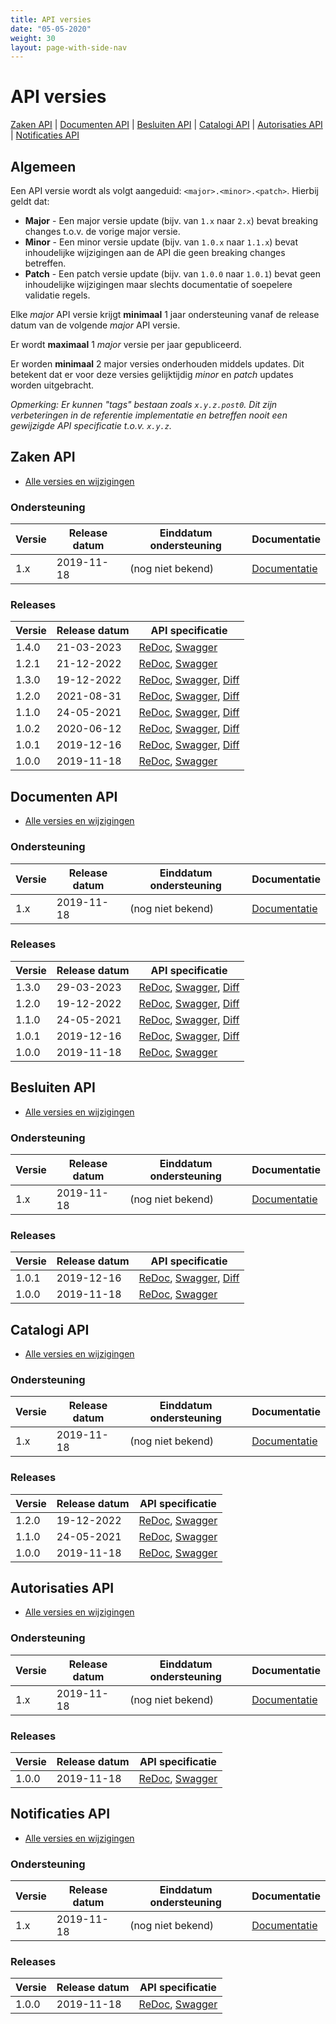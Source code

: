 ```yaml
---
title: API versies
date: "05-05-2020"
weight: 30
layout: page-with-side-nav
---
```


# API versies

<a href="#zaken-api">Zaken API</a> | <a href="#documenten-api">Documenten API</a> |
<a href="#besluiten-api">Besluiten API</a> | <a href="#catalogi-api">Catalogi API</a> |
<a href="#autorisaties-api">Autorisaties API</a> | <a href="#notificaties-api">Notificaties API</a>

## Algemeen

Een API versie wordt als volgt aangeduid: `<major>.<minor>.<patch>`. Hierbij geldt dat:

- **Major** - Een major versie update (bijv. van `1.x` naar `2.x`) bevat breaking changes t.o.v. de
  vorige major versie.
- **Minor** - Een minor versie update (bijv. van `1.0.x` naar `1.1.x`) bevat inhoudelijke
  wijzigingen aan de API die geen breaking changes betreffen.
- **Patch** - Een patch versie update (bijv. van `1.0.0` naar `1.0.1`) bevat geen inhoudelijke
  wijzigingen maar slechts documentatie of soepelere validatie regels.

Elke _major_ API versie krijgt **minimaal** 1 jaar ondersteuning vanaf de release datum van de
volgende _major_ API versie.

Er wordt **maximaal** 1 _major_ versie per jaar gepubliceerd.

Er worden **minimaal** 2 major versies onderhouden middels updates. Dit betekent dat er voor deze
versies gelijktijdig _minor_ en _patch_ updates worden uitgebracht.

_Opmerking: Er kunnen "tags" bestaan zoals `x.y.z.post0`. Dit zijn verbeteringen in de referentie
implementatie en betreffen nooit een gewijzigde API specificatie t.o.v. `x.y.z`._

## Zaken API

- [Alle versies en wijzigingen](https://github.com/VNG-Realisatie/zaken-api/blob/master/CHANGELOG.rst)

### Ondersteuning

| Versie | Release datum | Einddatum ondersteuning | Documentatie                   |
| ------ | ------------- | ----------------------- | ------------------------------ |
| 1.x    | 2019-11-18    | (nog niet bekend)       | [Documentatie][zaken-1.x-docs] |

[zaken-1.x-docs]: ./zaken/

### Releases

| Versie | Release datum | API specificatie                                                                     |
| ------ | ------------- | ------------------------------------------------------------------------------------ |
| 1.4.0  | 21-03-2023    | [ReDoc][zaken-1.4.0-redoc], [Swagger][zaken-1.4.0-swagger]                           |
| 1.2.1  | 21-12-2022    | [ReDoc][zaken-1.2.1-redoc], [Swagger][zaken-1.2.1-swagger]                           |
| 1.3.0  | 19-12-2022    | [ReDoc][zaken-1.3.0-redoc], [Swagger][zaken-1.3.0-swagger], [Diff][zaken-1.3.0-diff] |
| 1.2.0  | 2021-08-31    | [ReDoc][zaken-1.2.0-redoc], [Swagger][zaken-1.2.0-swagger], [Diff][zaken-1.2.0-diff] |
| 1.1.0  | 24-05-2021    | [ReDoc][zaken-1.1.0-redoc], [Swagger][zaken-1.1.0-swagger], [Diff][zaken-1.1.0-diff] |
| 1.0.2  | 2020-06-12    | [ReDoc][zaken-1.0.2-redoc], [Swagger][zaken-1.0.2-swagger], [Diff][zaken-1.0.2-diff] |
| 1.0.1  | 2019-12-16    | [ReDoc][zaken-1.0.1-redoc], [Swagger][zaken-1.0.1-swagger], [Diff][zaken-1.0.1-diff] |
| 1.0.0  | 2019-11-18    | [ReDoc][zaken-1.0.0-redoc], [Swagger][zaken-1.0.0-swagger]                           |

[zaken-1.0.2-redoc]: ./zaken/redoc-1.0.2
[zaken-1.0.2-swagger]: ./zaken/swagger-ui-1.0.2
[zaken-1.0.2-diff]:
  https://github.com/VNG-Realisatie/zaken-api/compare/1.0.1...1.0.2?diff=split#diff-3dc0f8f7373b32ea3bf5eabe02993f9a
[zaken-1.0.1-redoc]: ./zaken/redoc-1.0.1
[zaken-1.0.1-swagger]: ./zaken/swagger-ui-1.0.1
[zaken-1.0.1-diff]:
  https://github.com/VNG-Realisatie/zaken-api/compare/1.0.0...1.0.1?diff=split#diff-3dc0f8f7373b32ea3bf5eabe02993f9a
[zaken-1.0.0-redoc]: ./zaken/redoc-1.0.0
[zaken-1.0.0-swagger]: ./zaken/swagger-ui-1.0.0
[zaken-1.2.0-redoc]: ./zaken/redoc-1.2.0
[zaken-1.2.0-swagger]: ./zaken/swagger-ui-1.2.0
[zaken-1.2.0-diff]:
  https://github.com/VNG-Realisatie/zaken-api/compare/1.1.0...1.2.0?diff=split#diff-3dc0f8f7373b32ea3bf5eabe02993f9a
[zaken-1.2.1-redoc]: ./zaken/redoc-1.2.1
[zaken-1.2.1-swagger]: ./zaken/swagger-ui-1.2.1
[zaken-1.3.0-redoc]: ./zaken/redoc-1.3.0
[zaken-1.3.0-swagger]: ./zaken/swagger-ui-1.3.0
[zaken-1.3.0-diff]:
  https://github.com/VNG-Realisatie/zaken-api/compare/1.2.0...1.3.0?diff=split#diff-3dc0f8f7373b32ea3bf5eabe02993f9a
[zaken-1.1.0-redoc]: ./zaken/redoc-1.1.0
[zaken-1.1.0-swagger]: ./zaken/swagger-ui-1.1.0
[zaken-1.1.0-diff]:
  https://github.com/VNG-Realisatie/zaken-api/compare/1.0.2...1.1.0?diff=split#diff-3dc0f8f7373b32ea3bf5eabe02993f9a
[zaken-1.4.0-redoc]: ./zaken/redoc-1.4.0
[zaken-1.4.0-swagger]: ./zaken/swagger-ui-1.4.0

## Documenten API

- [Alle versies en wijzigingen](https://github.com/VNG-Realisatie/documenten-api/blob/master/CHANGELOG.rst)

### Ondersteuning

| Versie | Release datum | Einddatum ondersteuning | Documentatie                        |
| ------ | ------------- | ----------------------- | ----------------------------------- |
| 1.x    | 2019-11-18    | (nog niet bekend)       | [Documentatie][documenten-1.x-docs] |

[documenten-1.x-docs]: ./documenten/

### Releases

| Versie | Release datum | API specificatie                                                                                    |
| ------ | ------------- | --------------------------------------------------------------------------------------------------- |
| 1.3.0  | 29-03-2023    | [ReDoc][documenten-1.3.0-redoc], [Swagger][documenten-1.3.0-swagger], [Diff][documenten-1.3.0-diff] |
| 1.2.0  | 19-12-2022    | [ReDoc][documenten-1.2.0-redoc], [Swagger][documenten-1.2.0-swagger], [Diff][documenten-1.2.0-diff] |
| 1.1.0  | 24-05-2021    | [ReDoc][documenten-1.1.0-redoc], [Swagger][documenten-1.1.0-swagger], [Diff][documenten-1.1.0-diff] |
| 1.0.1  | 2019-12-16    | [ReDoc][documenten-1.0.1-redoc], [Swagger][documenten-1.0.1-swagger], [Diff][documenten-1.0.1-diff] |
| 1.0.0  | 2019-11-18    | [ReDoc][documenten-1.0.0-redoc], [Swagger][documenten-1.0.0-swagger]                                |

[documenten-1.3.0-redoc]: ./documenten/redoc-1.3.0
[documenten-1.3.0-swagger]: ./documenten/swagger-ui-1.3.0
[documenten-1.3.0-diff]:
  https://github.com/VNG-Realisatie/documenten-api/compare/stable/1.2.x...master
[documenten-1.0.1-redoc]: ./documenten/redoc-1.0.1
[documenten-1.0.1-swagger]: ./documenten/swagger-ui-1.0.1
[documenten-1.0.1-diff]:
  https://github.com/VNG-Realisatie/documenten-api/compare/1.0.0...1.0.1?diff=split#diff-3dc0f8f7373b32ea3bf5eabe02993f9a
[documenten-1.0.0-redoc]: ./documenten/redoc-1.0.0
[documenten-1.0.0-swagger]: ./documenten/swagger-ui-1.0.0
[documenten-1.1.0-redoc]: ./documenten/redoc-1.1.0
[documenten-1.1.0-swagger]: ./documenten/swagger-ui-1.1.0
[documenten-1.1.0-diff]:
  https://github.com/VNG-Realisatie/documenten-api/compare/1.0.1...1.1.0?diff=split#diff-3dc0f8f7373b32ea3bf5eabe02993f9a
[documenten-1.2.0-redoc]: ./documenten/redoc-1.2.0
[documenten-1.2.0-swagger]: ./documenten/swagger-ui-1.2.0
[documenten-1.2.0-diff]:
  https://github.com/VNG-Realisatie/documenten-api/compare/1.1.0...1.2.0?diff=split#diff-3dc0f8f7373b32ea3bf5eabe02993f9a

## Besluiten API

- [Alle versies en wijzigingen](https://github.com/VNG-Realisatie/besluiten-api/blob/master/CHANGELOG.rst)

### Ondersteuning

| Versie | Release datum | Einddatum ondersteuning | Documentatie                       |
| ------ | ------------- | ----------------------- | ---------------------------------- |
| 1.x    | 2019-11-18    | (nog niet bekend)       | [Documentatie][besluiten-1.x-docs] |

[besluiten-1.x-docs]: ./besluiten/

### Releases

| Versie | Release datum | API specificatie                                                                                 |
| ------ | ------------- | ------------------------------------------------------------------------------------------------ |
| 1.0.1  | 2019-12-16    | [ReDoc][besluiten-1.0.1-redoc], [Swagger][besluiten-1.0.1-swagger], [Diff][besluiten-1.0.1-diff] |
| 1.0.0  | 2019-11-18    | [ReDoc][besluiten-1.0.0-redoc], [Swagger][besluiten-1.0.0-swagger]                               |

[besluiten-1.0.1-redoc]: ./besluiten/redoc-1.0.1
[besluiten-1.0.1-swagger]: ./besluiten/swagger-ui-1.0.1
[besluiten-1.0.1-diff]:
  https://github.com/VNG-Realisatie/besluiten-api/compare/1.0.0...1.0.1?diff=split#diff-3dc0f8f7373b32ea3bf5eabe02993f9a
[besluiten-1.0.0-redoc]: ./besluiten/redoc-1.0.0
[besluiten-1.0.0-swagger]: ./besluiten/swagger-ui-1.0.0

## Catalogi API

- [Alle versies en wijzigingen](https://github.com/VNG-Realisatie/catalogi-api/blob/master/CHANGELOG.rst)

### Ondersteuning

| Versie | Release datum | Einddatum ondersteuning | Documentatie                      |
| ------ | ------------- | ----------------------- | --------------------------------- |
| 1.x    | 2019-11-18    | (nog niet bekend)       | [Documentatie][catalogi-1.x-docs] |

[catalogi-1.x-docs]: ./catalogi/

### Releases

| Versie | Release datum | API specificatie                                                 |
| ------ | ------------- | ---------------------------------------------------------------- |
| 1.2.0  | 19-12-2022    | [ReDoc][catalogi-1.2.0-redoc], [Swagger][catalogi-1.2.0-swagger] |
| 1.1.0  | 24-05-2021    | [ReDoc][catalogi-1.1.0-redoc], [Swagger][catalogi-1.1.0-swagger] |
| 1.0.0  | 2019-11-18    | [ReDoc][catalogi-1.0.0-redoc], [Swagger][catalogi-1.0.0-swagger] |

[catalogi-1.0.1-redoc]: ./catalogi/redoc-1.0.1
[catalogi-1.0.1-swagger]: ./catalogi/swagger-ui-1.0.1
[catalogi-1.0.1-diff]:
  https://github.com/VNG-Realisatie/catalogi-api/compare/1.0.0...1.0.1?diff=split#diff-3dc0f8f7373b32ea3bf5eabe02993f9a
[catalogi-1.0.0-redoc]: ./catalogi/redoc-1.0.0
[catalogi-1.0.0-swagger]: ./catalogi/swagger-ui-1.0.0
[catalogi-1.1.0-redoc]: ./catalogi/redoc-1.1.0
[catalogi-1.1.0-swagger]: ./catalogi/swagger-ui-1.1.0
[catalogi-1.1.0-diff]:
  https://github.com/VNG-Realisatie/catalogi-api/compare/stable/1.0.x...stable/1.1.x
[catalogi-1.2.0-redoc]: ./catalogi/redoc-1.2.0
[catalogi-1.2.0-swagger]: ./catalogi/swagger-ui-1.2.0
[catalogi-1.2.0-diff]:
  https://github.com/VNG-Realisatie/catalogi-api/compare/stable/1.1.x...stable/1.2.x

## Autorisaties API

- [Alle versies en wijzigingen](https://github.com/VNG-Realisatie/autorisaties-api/blob/master/CHANGELOG.rst)

### Ondersteuning

| Versie | Release datum | Einddatum ondersteuning | Documentatie                          |
| ------ | ------------- | ----------------------- | ------------------------------------- |
| 1.x    | 2019-11-18    | (nog niet bekend)       | [Documentatie][autorisaties-1.x-docs] |

[autorisaties-1.x-docs]: /gemma-zaken/standaard/autorisaties/

### Releases

| Versie | Release datum | API specificatie                                                         |
| ------ | ------------- | ------------------------------------------------------------------------ |
| 1.0.0  | 2019-11-18    | [ReDoc][autorisaties-1.0.0-redoc], [Swagger][autorisaties-1.0.0-swagger] |

[autorisaties-1.0.1-redoc]: /gemma-zaken/standaard/autorisaties/redoc-1.0.1
[autorisaties-1.0.1-swagger]: /gemma-zaken/standaard/autorisaties/swagger-ui-1.0.1
[autorisaties-1.0.1-diff]:
  https://github.com/VNG-Realisatie/autorisaties-api/compare/1.0.0...1.0.1?diff=split#diff-3dc0f8f7373b32ea3bf5eabe02993f9a
[autorisaties-1.0.0-redoc]: /gemma-zaken/standaard/autorisaties/redoc-1.0.0
[autorisaties-1.0.0-swagger]: /gemma-zaken/standaard/autorisaties/swagger-ui-1.0.0

## Notificaties API

- [Alle versies en wijzigingen](https://github.com/VNG-Realisatie/notificaties-api/blob/master/CHANGELOG.rst)

### Ondersteuning

| Versie | Release datum | Einddatum ondersteuning | Documentatie                          |
| ------ | ------------- | ----------------------- | ------------------------------------- |
| 1.x    | 2019-11-18    | (nog niet bekend)       | [Documentatie][notificaties-1.x-docs] |

[notificaties-1.x-docs]: /gemma-zaken/content/standaard/notificaties/

### Releases

| Versie | Release datum | API specificatie                                                         |
| ------ | ------------- | ------------------------------------------------------------------------ |
| 1.0.0  | 2019-11-18    | [ReDoc][notificaties-1.0.0-redoc], [Swagger][notificaties-1.0.0-swagger] |

[notificaties-1.0.1-redoc]: /gemma-zaken/standaard/notificaties/redoc-1.0.1
[notificaties-1.0.1-swagger]: /gemma-zaken/standaard/notificaties/swagger-ui-1.0.1
[notificaties-1.0.1-diff]:
  https://github.com/VNG-Realisatie/notificaties-api/compare/1.0.0...1.0.1?diff=split#diff-3dc0f8f7373b32ea3bf5eabe02993f9a
[notificaties-1.0.0-redoc]: /gemma-zaken/standaard/notificaties/redoc-1.0.0
[notificaties-1.0.0-swagger]: /gemma-zaken/standaard/notificaties/swagger-ui-1.0.0
